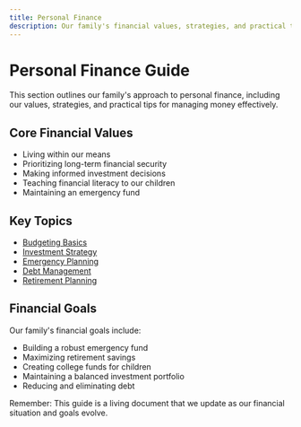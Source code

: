 ```yaml
---
title: Personal Finance
description: Our family's financial values, strategies, and practical tips
---
```


# Personal Finance Guide

This section outlines our family's approach to personal finance, including our values, strategies, and practical tips for managing money effectively.

## Core Financial Values

- Living within our means
- Prioritizing long-term financial security
- Making informed investment decisions
- Teaching financial literacy to our children
- Maintaining an emergency fund

## Key Topics

- [Budgeting Basics](/personal-finance/budgeting)
- [Investment Strategy](/personal-finance/investments)
- [Emergency Planning](/personal-finance/emergency-fund)
- [Debt Management](/personal-finance/debt)
- [Retirement Planning](/personal-finance/retirement)

## Financial Goals

Our family's financial goals include:
- Building a robust emergency fund
- Maximizing retirement savings
- Creating college funds for children
- Maintaining a balanced investment portfolio
- Reducing and eliminating debt

Remember: This guide is a living document that we update as our financial situation and goals evolve. 
